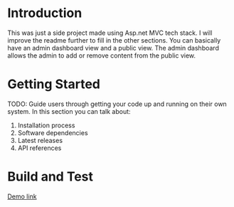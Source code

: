 # Introduction

This was just a side project made using Asp.net MVC tech stack. I will improve the readme further to fill in the other sections.
You can basically have an admin dashboard view and a public view. The admin dashboard allows the admin to add or remove content from the public view.

# Getting Started

TODO: Guide users through getting your code up and running on their own system. In this section you can talk about:

1. Installation process
2. Software dependencies
3. Latest releases
4. API references

# Build and Test

[Demo link](https://killeenresearchpark.com)
